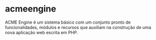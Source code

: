 acmeengine
==========

ACME Engine é um sistema básico com um conjunto pronto de funcionalidades, módulos e recursos que auxiliam na construção de uma nova aplicação web escrita em PHP.
